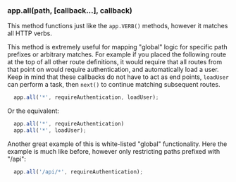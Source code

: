 <h3 id='app.all'>app.all(path, [callback...], callback)</h3>

This method functions just like the `app.VERB()` methods,
however it matches all HTTP verbs.

This method is extremely useful for
mapping "global" logic for specific path prefixes or arbitrary matches.
For example if you placed the following route at the top of all other
route definitions, it would require that all routes from that point on
would require authentication, and automatically load a user. Keep in mind
that these callbacks do not have to act as end points, `loadUser`
can perform a task, then `next()` to continue matching subsequent
routes.

```js
  app.all('*', requireAuthentication, loadUser);
```

Or the equivalent:

```js
  app.all('*', requireAuthentication)
  app.all('*', loadUser);
```

Another great example of this is white-listed "global" functionality. Here
the example is much like before, however only restricting paths prefixed with
"/api":

```js
  app.all('/api/*', requireAuthentication);
```
